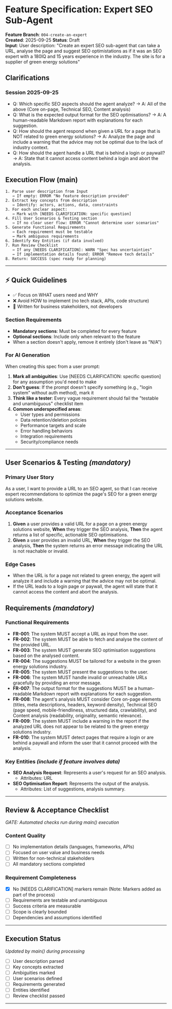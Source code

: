 # Feature Specification: Expert SEO Sub-Agent

**Feature Branch**: `004-create-an-expert`  
**Created**: 2025-09-25
**Status**: Draft  
**Input**: User description: "Create an expert SEO sub-agent that can take a URL, analyse the page and suggest SEO optimistations as if it was an SEO expert with a 180IQ and 15 years experience in the industry. The site is for a supplier of green energy solutions"

## Clarifications
### Session 2025-09-25
- Q: Which specific SEO aspects should the agent analyze? → A: All of the above (Core on-page, Technical SEO, Content analysis)
- Q: What is the expected output format for the SEO optimisations? → A: A human-readable Markdown report with explanations for each suggestion.
- Q: How should the agent respond when given a URL for a page that is NOT related to green energy solutions? → A: Analyze the page and include a warning that the advice may not be optimal due to the lack of industry context.
- Q: How should the agent handle a URL that is behind a login or paywall? → A: State that it cannot access content behind a login and abort the analysis.

## Execution Flow (main)
```
1. Parse user description from Input
   → If empty: ERROR "No feature description provided"
2. Extract key concepts from description
   → Identify: actors, actions, data, constraints
3. For each unclear aspect:
   → Mark with [NEEDS CLARIFICATION: specific question]
4. Fill User Scenarios & Testing section
   → If no clear user flow: ERROR "Cannot determine user scenarios"
5. Generate Functional Requirements
   → Each requirement must be testable
   → Mark ambiguous requirements
6. Identify Key Entities (if data involved)
7. Run Review Checklist
   → If any [NEEDS CLARIFICATION]: WARN "Spec has uncertainties"
   → If implementation details found: ERROR "Remove tech details"
8. Return: SUCCESS (spec ready for planning)
```

---

## ⚡ Quick Guidelines
- ✅ Focus on WHAT users need and WHY
- ❌ Avoid HOW to implement (no tech stack, APIs, code structure)
- 👥 Written for business stakeholders, not developers

### Section Requirements
- **Mandatory sections**: Must be completed for every feature
- **Optional sections**: Include only when relevant to the feature
- When a section doesn't apply, remove it entirely (don't leave as "N/A")

### For AI Generation
When creating this spec from a user prompt:
1. **Mark all ambiguities**: Use [NEEDS CLARIFICATION: specific question] for any assumption you'd need to make
2. **Don't guess**: If the prompt doesn't specify something (e.g., "login system" without auth method), mark it
3. **Think like a tester**: Every vague requirement should fail the "testable and unambiguous" checklist item
4. **Common underspecified areas**:
   - User types and permissions
   - Data retention/deletion policies  
   - Performance targets and scale
   - Error handling behaviors
   - Integration requirements
   - Security/compliance needs

---

## User Scenarios & Testing *(mandatory)*

### Primary User Story
As a user, I want to provide a URL to an SEO agent, so that I can receive expert recommendations to optimize the page's SEO for a green energy solutions website.

### Acceptance Scenarios
1. **Given** a user provides a valid URL for a page on a green energy solutions website, **When** they trigger the SEO analysis, **Then** the agent returns a list of specific, actionable SEO optimisations.
2. **Given** a user provides an invalid URL, **When** they trigger the SEO analysis, **Then** the system returns an error message indicating the URL is not reachable or invalid.

### Edge Cases
- When the URL is for a page not related to green energy, the agent will analyze it and include a warning that the advice may not be optimal.
- If the URL leads to a login page or paywall, the agent will state that it cannot access the content and abort the analysis.

## Requirements *(mandatory)*

### Functional Requirements
- **FR-001**: The system MUST accept a URL as input from the user.
- **FR-002**: The system MUST be able to fetch and analyse the content of the provided URL.
- **FR-003**: The system MUST generate SEO optimisation suggestions based on the analysed content.
- **FR-004**: The suggestions MUST be tailored for a website in the green energy solutions industry.
- **FR-005**: The system MUST present the suggestions to the user.
- **FR-006**: The system MUST handle invalid or unreachable URLs gracefully by providing an error message.
- **FR-007**: The output format for the suggestions MUST be a human-readable Markdown report with explanations for each suggestion.
- **FR-008**: The agent's analysis MUST consider Core on-page elements (titles, meta descriptions, headers, keyword density), Technical SEO (page speed, mobile-friendliness, structured data, crawlability), and Content analysis (readability, originality, semantic relevance).
- **FR-009**: The system MUST include a warning in the report if the analyzed URL does not appear to be related to the green energy solutions industry.
- **FR-010**: The system MUST detect pages that require a login or are behind a paywall and inform the user that it cannot proceed with the analysis.

### Key Entities *(include if feature involves data)*
- **SEO Analysis Request**: Represents a user's request for an SEO analysis.
  - Attributes: URL
- **SEO Optimisation Report**: Represents the output of the analysis.
  - Attributes: List of suggestions, analysis summary.

---

## Review & Acceptance Checklist
*GATE: Automated checks run during main() execution*

### Content Quality
- [ ] No implementation details (languages, frameworks, APIs)
- [ ] Focused on user value and business needs
- [ ] Written for non-technical stakeholders
- [ ] All mandatory sections completed

### Requirement Completeness
- [X] No [NEEDS CLARIFICATION] markers remain (Note: Markers added as part of the process)
- [ ] Requirements are testable and unambiguous  
- [ ] Success criteria are measurable
- [ ] Scope is clearly bounded
- [ ] Dependencies and assumptions identified

---

## Execution Status
*Updated by main() during processing*

- [ ] User description parsed
- [ ] Key concepts extracted
- [ ] Ambiguities marked
- [ ] User scenarios defined
- [ ] Requirements generated
- [ ] Entities identified
- [ ] Review checklist passed

---
